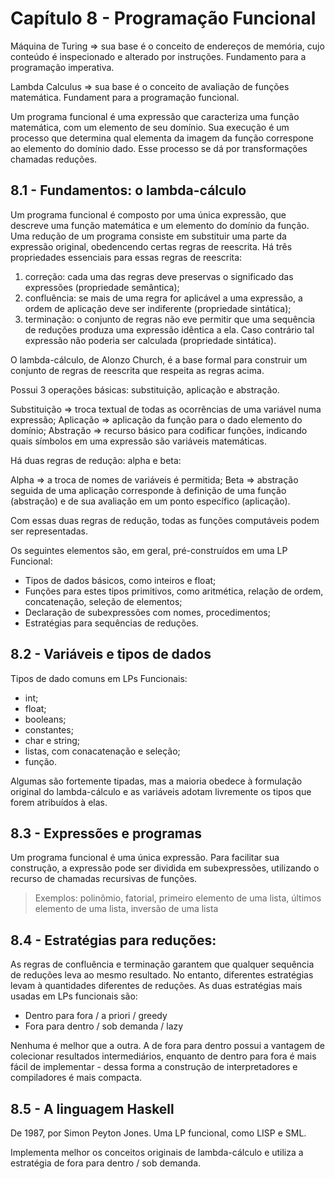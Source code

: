 # Capítulo 8 - Programação Funcional

Máquina de Turing => sua base é o conceito de endereços de memória, cujo conteúdo é inspecionado e alterado por instruções. Fundamento para a programação imperativa.

Lambda Calculus => sua base é o conceito de avaliação de funções matemática. Fundament para a programação funcional.

Um programa funcional é uma expressão que caracteriza uma função matemática, com um elemento de seu domínio. Sua execução é um processo que determina qual elementa da imagem da função correspone ao elemento do domínio dado. Esse processo se dá por transformações chamadas reduções.

## 8.1 - Fundamentos: o lambda-cálculo

Um programa funcional é composto por uma única expressão, que descreve uma função matemática e um elemento do domínio da função. Uma redução de um programa consiste em substituir uma parte da expressão original, obedencendo certas regras de reescrita. Há três propriedades essenciais para essas regras de reescrita:

1. correção: cada uma das regras deve preservas o significado das expressões (propriedade semântica);
2. confluência: se mais de uma regra for aplicável a uma expressão, a ordem de aplicação deve ser indiferente (propriedade sintática);
3. terminação: o conjunto de regras não eve permitir que uma sequência de reduções produza uma expressão idêntica a ela. Caso contrário tal expressão não poderia ser calculada (propriedade sintática).

O lambda-cálculo, de Alonzo Church, é a base formal para construir um conjunto de regras de reescrita que respeita as regras acima.

Possui 3 operações básicas: substituição, aplicação e abstração.

Substituição => troca textual de todas as ocorrências de uma variável numa expressão;
Aplicação => aplicação da função para o dado elemento do domínio;
Abstração => recurso básico para codificar funções, indicando quais símbolos em uma expressão são variáveis matemáticas.

Há duas regras de redução: alpha e beta:

Alpha => a troca de nomes de variáveis é permitida;
Beta => abstração seguida de uma aplicação corresponde à definição de uma função (abstração) e de sua avaliação em um ponto específico (aplicação).

Com essas duas regras de redução, todas as funções computáveis podem ser representadas.

Os seguintes elementos são, em geral, pré-construídos em uma LP Funcional:

- Tipos de dados básicos, como inteiros e float;
- Funções para estes tipos primitivos, como aritmética, relação de ordem, concatenação, seleção de elementos;
- Declaração de subexpressões com nomes, procedimentos;
- Estratégias para sequências de reduções.

## 8.2 - Variáveis e tipos de dados

Tipos de dado comuns em LPs Funcionais:

- int;
- float;
- booleans;
- constantes;
- char e string;
- listas, com conacatenação e seleção;
- função.

Algumas são fortemente tipadas, mas a maioria obedece à formulação original do lambda-cálculo e as variáveis adotam livremente os tipos que forem atribuídos à elas.

## 8.3 - Expressões e programas

Um programa funcional é uma única expressão. Para facilitar sua construção, a expressão pode ser dividida em subexpressões, utilizando o recurso de chamadas recursivas de funções.

> Exemplos: polinômio, fatorial, primeiro elemento de uma lista, últimos elemento de uma lista, inversão de uma lista

## 8.4 - Estratégias para reduções:

As regras de confluência e terminação garantem que qualquer sequência de reduções leva ao mesmo resultado. No entanto, diferentes estratégias levam à quantidades diferentes de reduções. As duas estratégias mais usadas em LPs funcionais são:

- Dentro para fora / a priori / greedy
- Fora para dentro / sob demanda / lazy

Nenhuma é melhor que a outra. A de fora para dentro possui a vantagem de colecionar resultados intermediários, enquanto de dentro para fora é mais fácil de implementar - dessa forma a construção de interpretadores e compiladores é mais compacta.

## 8.5 - A linguagem Haskell

De 1987, por Simon Peyton Jones. Uma LP funcional, como LISP e SML.

Implementa melhor os conceitos originais de lambda-cálculo e utiliza a estratégia de fora para dentro / sob demanda.
